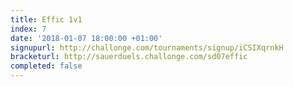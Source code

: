 ```yaml
---
title: Effic 1v1
index: 7
date: '2018-01-07 18:00:00 +01:00'
signupurl: http://challonge.com/tournaments/signup/iCSIXqrnkH
bracketurl: http://sauerduels.challonge.com/sd07effic
completed: false
---
```

